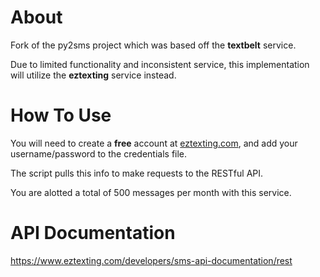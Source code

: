 # About

Fork of the py2sms project which was based off the <b>textbelt</b> service.

Due to limited functionality and inconsistent service, this implementation will utilize the <b>eztexting</b> service instead.

# How To Use

You will need to create a <b>free</b> account at <a href="https://www.eztexting.com/start?pid=free">eztexting.com</a>, and add your username/password to the credentials file.

The script pulls this info to make requests to the RESTful API. 

You are alotted a total of 500 messages per month with this service. 

# API Documentation

https://www.eztexting.com/developers/sms-api-documentation/rest
